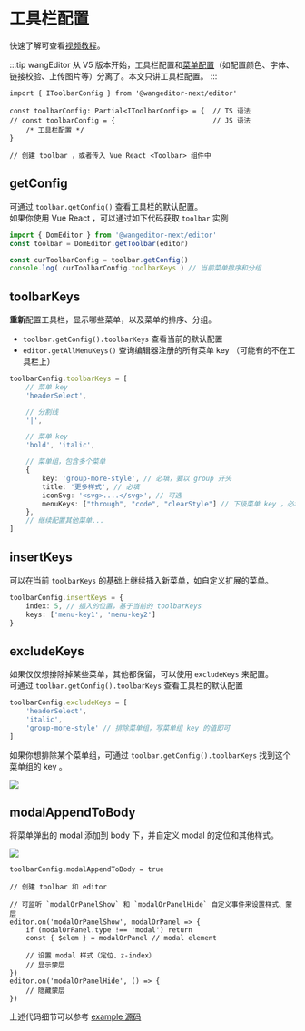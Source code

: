 # 工具栏配置

快速了解可查看[视频教程](./video-course.md)。

:::tip
wangEditor 从 V5 版本开始，工具栏配置和[菜单配置](./menu-config.md)（如配置颜色、字体、链接校验、上传图片等）分离了。本文只讲工具栏配置。
:::

```ts{5}
import { IToolbarConfig } from '@wangeditor-next/editor'

const toolbarConfig: Partial<IToolbarConfig> = {  // TS 语法
// const toolbarConfig = {                        // JS 语法
    /* 工具栏配置 */
}

// 创建 toolbar ，或者传入 Vue React <Toolbar> 组件中
```

## getConfig

可通过 `toolbar.getConfig()` 查看工具栏的默认配置。<br>
如果你使用 Vue React ，可以通过如下代码获取 `toolbar` 实例

```ts
import { DomEditor } from '@wangeditor-next/editor'
const toolbar = DomEditor.getToolbar(editor)

const curToolbarConfig = toolbar.getConfig()
console.log( curToolbarConfig.toolbarKeys ) // 当前菜单排序和分组
```

## toolbarKeys

**重新**配置工具栏，显示哪些菜单，以及菜单的排序、分组。

- `toolbar.getConfig().toolbarKeys` 查看当前的默认配置
- `editor.getAllMenuKeys()` 查询编辑器注册的所有菜单 key （可能有的不在工具栏上）

```ts
toolbarConfig.toolbarKeys = [
    // 菜单 key
    'headerSelect',

    // 分割线
    '|',

    // 菜单 key
    'bold', 'italic',

    // 菜单组，包含多个菜单
    {
        key: 'group-more-style', // 必填，要以 group 开头
        title: '更多样式', // 必填
        iconSvg: '<svg>....</svg>', // 可选
        menuKeys: ["through", "code", "clearStyle"] // 下级菜单 key ，必填
    },
    // 继续配置其他菜单...
]
```

## insertKeys

可以在当前 `toolbarKeys` 的基础上继续插入新菜单，如自定义扩展的菜单。

```ts
toolbarConfig.insertKeys = {
    index: 5, // 插入的位置，基于当前的 toolbarKeys
    keys: ['menu-key1', 'menu-key2']
}
```

## excludeKeys

如果仅仅想排除掉某些菜单，其他都保留，可以使用 `excludeKeys` 来配置。<br>
可通过 `toolbar.getConfig().toolbarKeys` 查看工具栏的默认配置

```ts
toolbarConfig.excludeKeys = [
    'headerSelect',
    'italic',
    'group-more-style' // 排除菜单组，写菜单组 key 的值即可
]
```

如果你想排除某个菜单组，可通过 `toolbar.getConfig().toolbarKeys` 找到这个菜单组的 key 。

![](/image/exclude-group.png)

## modalAppendToBody

将菜单弹出的 modal 添加到 body 下，并自定义 modal 的定位和其他样式。

![](/image/modal-appendTo-body.png)

```ts{1}
toolbarConfig.modalAppendToBody = true

// 创建 toolbar 和 editor

// 可监听 `modalOrPanelShow` 和 `modalOrPanelHide` 自定义事件来设置样式、蒙层
editor.on('modalOrPanelShow', modalOrPanel => {
    if (modalOrPanel.type !== 'modal') return
    const { $elem } = modalOrPanel // modal element

    // 设置 modal 样式（定位、z-index）
    // 显示蒙层
})
editor.on('modalOrPanelHide', () => {
    // 隐藏蒙层
})
```

上述代码细节可以参考 [example 源码](https://github.com/wangeditor-team/wangEditor/blob/master/packages/editor/examples/modal-appendTo-body.html)
